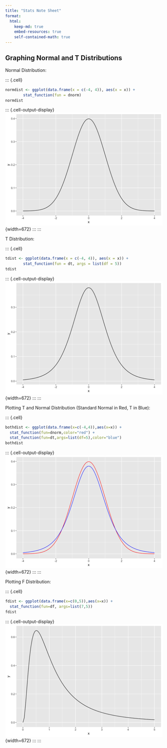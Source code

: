 ```yaml
---
title: "Stats Note Sheet"
format: 
  html:
    keep-md: true
    embed-resources: true
    self-contained-math: true
---
```




## Graphing Normal and T Distributions




Normal Distribution:

::: {.cell}

```{.r .cell-code}
normdist <- ggplot(data.frame(x = c(-4, 4)), aes(x = x)) +
        stat_function(fun = dnorm)
normdist
```

::: {.cell-output-display}
![](graphing_sheet_files/figure-html/unnamed-chunk-2-1.png){width=672}
:::
:::

T Distribution:

::: {.cell}

```{.r .cell-code}
tdist <- ggplot(data.frame(x = c(-4, 4)), aes(x = x)) +
        stat_function(fun = dt, args = list(df = 5))
tdist
```

::: {.cell-output-display}
![](graphing_sheet_files/figure-html/unnamed-chunk-3-1.png){width=672}
:::
:::


Plotting T and Normal Distribution (Standard Normal in Red, T in Blue):

::: {.cell}

```{.r .cell-code}
bothdist <- ggplot(data.frame(x=c(-4,4)),aes(x=x)) + 
  stat_function(fun=dnorm,color="red") + 
  stat_function(fun=dt,args=list(df=5),color="blue")
bothdist
```

::: {.cell-output-display}
![](graphing_sheet_files/figure-html/unnamed-chunk-4-1.png){width=672}
:::
:::


Plotting F Distribution:

::: {.cell}

```{.r .cell-code}
fdist <- ggplot(data.frame(x=c(0,5)),aes(x=x)) + 
  stat_function(fun=df, args=list(7,5))
fdist
```

::: {.cell-output-display}
![](graphing_sheet_files/figure-html/unnamed-chunk-5-1.png){width=672}
:::
:::